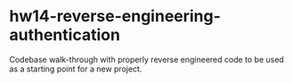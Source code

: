 # hw14-reverse-engineering-authentication
Codebase walk-through with properly reverse engineered code to be used as a starting point for a new project.
